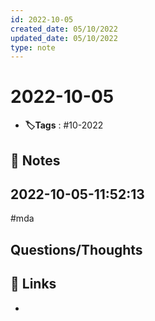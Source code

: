```yaml
---
id: 2022-10-05
created_date: 05/10/2022
updated_date: 05/10/2022
type: note
---
```


#  2022-10-05
- **🏷️Tags** :  #10-2022 
[ ](#anki-card)
## 📝 Notes

## 2022-10-05-11:52:13
#mda  



## Questions/Thoughts


## 🔗 Links
- 